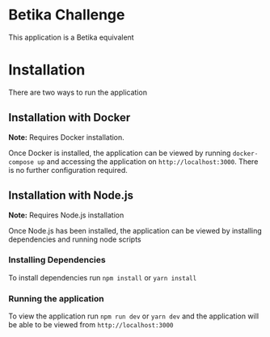 # Betika Challenge

This application is a Betika equivalent

# Installation

There are two ways to run the application

## Installation with Docker

**Note:** Requires Docker installation.

Once Docker is installed, the application can be viewed by running `docker-compose up` and accessing the application on `http://localhost:3000`. There is no further configuration required.

## Installation with Node.js

**Note:** Requires Node.js installation

Once Node.js has been installed, the application can be viewed by installing dependencies and running node scripts

### Installing Dependencies

To install dependencies run `npm install` or `yarn install`

### Running the application

To view the application run `npm run dev` or `yarn dev` and the application will be able to be viewed from `http://localhost:3000`
